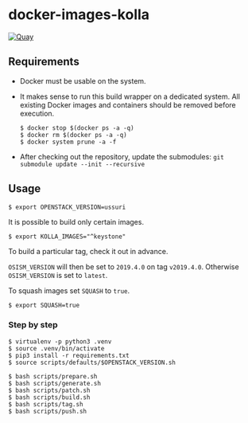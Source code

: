 # docker-images-kolla

[![Quay](https://img.shields.io/badge/Quay-osism-blue.svg)](https://quay.io/organization/osism)

## Requirements

* Docker must be usable on the system.
* It makes sense to run this build wrapper on a dedicated system. All existing Docker images
  and containers should be removed before execution.

  ```
  $ docker stop $(docker ps -a -q)
  $ docker rm $(docker ps -a -q)
  $ docker system prune -a -f
  ```
* After checking out the repository, update the submodules: ``git submodule update --init --recursive``

## Usage

```
$ export OPENSTACK_VERSION=ussuri
```

It is possible to build only certain images.

```
$ export KOLLA_IMAGES="^keystone"
```

To build a particular tag, check it out in advance.

``OSISM_VERSION`` will then be set to ``2019.4.0`` on tag ``v2019.4.0``.
Otherwise ``OSISM_VERSION`` is set to ``latest``.

To squash images set ``SQUASH`` to ``true``.

```
$ export SQUASH=true
```

### Step by step

```
$ virtualenv -p python3 .venv
$ source .venv/bin/activate
$ pip3 install -r requirements.txt
$ source scripts/defaults/$OPENSTACK_VERSION.sh
```

```
$ bash scripts/prepare.sh
$ bash scripts/generate.sh
$ bash scripts/patch.sh
$ bash scripts/build.sh
$ bash scripts/tag.sh
$ bash scripts/push.sh
```
